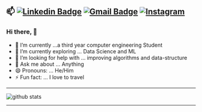  📫 [![Linkedin Badge](https://img.shields.io/badge/-rithwik_sv-blue?style=flat-square&logo=Linkedin&logoColor=white&link=https://www.linkedin.com/in/rithwiksv/)](https://www.linkedin.com/in/rithwiksv/) [![Gmail Badge](https://img.shields.io/badge/-vedpathakrithwik@gmail.com-c14438?style=flat-square&logo=Gmail&logoColor=white&link=mailto:vedpathakrithwik@gmail.com)](mailto:vedpathakrithwik@gmail.com) [![Instagram](https://img.shields.io/static/v1?label=Instagram&message=%20&color=orange&logo=Instagram&style=flat-square&logoColor=white)](https://www.instagram.com/rithwiksv/)
 ---------------------------------------------------------------------------------------------------------------------------------------------------------------------------------

### Hi there, 👋


- 🔭 I’m currently ...a third year computer engineering Student
- 🌱 I’m currently exploring ... Data Science and ML
- 🤔 I’m looking for help with ... improving algorithms and data-structure 
- 💬 Ask me about ... Anything 
- 😄 Pronouns: ... He/Him
- ⚡ Fun fact: ... I love to travel

---------------------------------------------------------------------------------------------------------------------------------------------------------------------------------

![github stats](https://github-readme-stats.vercel.app/api?username=rithwik00&show_icons=true)

---------------------------------------------------------------------------------------------------------------------------------------------------------------------------------
